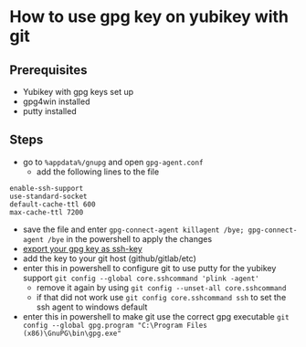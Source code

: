 # How to use gpg key on yubikey with git

## Prerequisites
  - Yubikey with gpg keys set up
  - gpg4win installed
  - putty installed

## Steps
- go to `%appdata%/gnupg` and open `gpg-agent.conf`
  - add the following lines to the file 
 ```enable-putty-support
enable-ssh-support
use-standard-socket
default-cache-ttl 600
max-cache-ttl 7200
```
- save the file and enter `gpg-connect-agent killagent /bye; gpg-connect-agent /bye` in the powershell to apply the changes
- [export your gpg key as ssh-key](https://github.com/ReisMiner/How-To-Do-Stuff/blob/master/Linux/How%20To%20export%20GPG%20key%20as%20SSH%20key.md)
- add the key to your git host (github/gitlab/etc)
- enter this in powershell to configure git to use putty for the yubikey support `git config --global core.sshcommand 'plink -agent'`
  - remove it again by using `git config --unset-all core.sshcommand`
  - if that did not work use `git config core.sshcommand ssh` to set the ssh agent to windows default
- enter this in powershell to make git use the correct gpg executable `git config --global gpg.program "C:\Program Files (x86)\GnuPG\bin\gpg.exe"`
